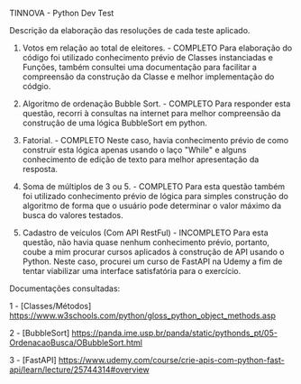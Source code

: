 TINNOVA - Python Dev Test

Descrição da elaboração das resoluções de cada teste aplicado.

1) Votos em relação ao total de eleitores. - COMPLETO
Para elaboração do código foi utilizado conhecimento prévio de Classes instanciadas e Funções, também consultei uma documentação para facilitar a compreensão da construção da Classe e melhor implementação do códgio.

2) Algoritmo de ordenação Bubble Sort. - COMPLETO
Para responder esta questão, recorri à consultas na internet para melhor compreensão da construção de uma lógica BubbleSort em python.

3) Fatorial. - COMPLETO
Neste caso, havia conhecimento prévio de como construir esta lógica apenas usando o laço "While" e alguns conhecimento de edição de texto para melhor apresentação da resposta.

4) Soma de múltiplos de 3 ou 5. - COMPLETO
Para esta questão também foi utilizado conhecimento prévio de lógica para simples construção do algoritmo de forma que o usuário pode determinar o valor máximo da busca do valores testados.

5) Cadastro de veículos (Com API RestFul) - INCOMPLETO
Para esta questão, não havia quase nenhum conhecimento prévio, portanto, coube a mim procurar cursos aplicados à construção de API usando o Python.
Neste caso, procurei um curso de FastAPI na Udemy a fim de tentar viabilizar uma interface satisfatória para o exercício. 



Documentações consultadas:

1 - [Classes/Métodos] https://www.w3schools.com/python/gloss_python_object_methods.asp

2 - [BubbleSort] https://panda.ime.usp.br/panda/static/pythonds_pt/05-OrdenacaoBusca/OBubbleSort.html

3 - [FastAPI] https://www.udemy.com/course/crie-apis-com-python-fast-api/learn/lecture/25744314#overview
